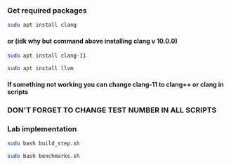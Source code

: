 ### **Get required packages**

```bash
sudo apt install clang
```
#### or (idk why but command above installing clang v 10.0.0)

```bash
sudo apt install clang-11
```

```bash
sudo apt install llvm
```

#### If something not working you can change clang-11 to clang++ or clang in scripts
### DON'T FORGET TO CHANGE TEST NUMBER IN ALL SCRIPTS
### **Lab implementation**

```bash
sudo bash build_step.sh
```

```bash
sudo bash benchmarks.sh
```
